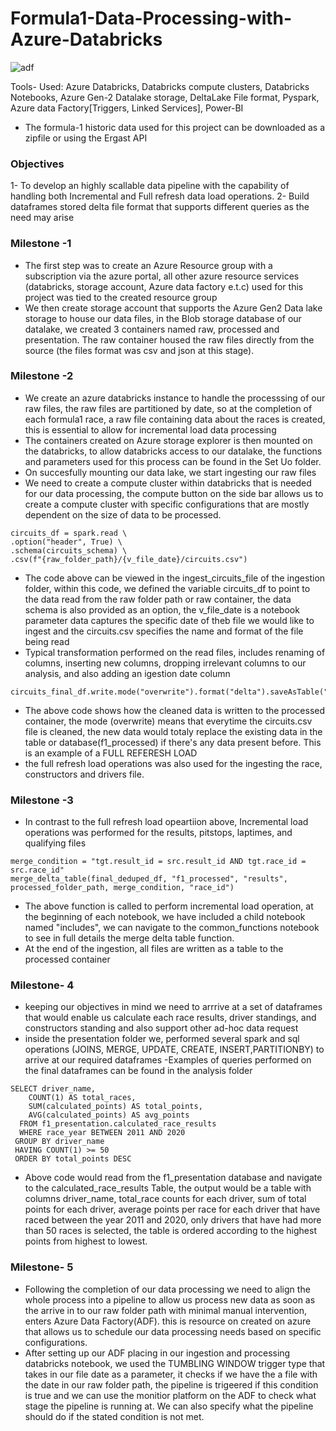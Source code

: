 # Formula1-Data-Processing-with-Azure-Databricks
![adf](https://user-images.githubusercontent.com/112330482/214953091-a6f63a91-b388-4458-ab91-ed22fe2c4b2a.png)


Tools- Used: Azure Databricks, Databricks compute clusters, Databricks Notebooks, Azure Gen-2 Datalake storage, DeltaLake File format, Pyspark, Azure data Factory[Triggers, Linked Services], Power-BI
- The formula-1 historic data used for this project can be downloaded as a zipfile or using the Ergast API 
### Objectives 
  1- To develop an highly scallable data pipeline with the capability of handling both Incremental and Full refresh data load operations.
  2- Build dataframes stored delta file format that supports different queries as the need may arise
### Milestone -1
- The first step was to create an Azure Resource group with a subscription via the azure portal, all other azure resource services (databricks, storage account, Azure data factory e.t.c) used for this project was tied to the created resource group
- We then create storage account that supports the Azure Gen2 Data lake storage to house our data files, in the Blob storage database of our datalake, we created 3 containers named raw, processed and presentation. The raw container housed the raw files directly from the source (the files format was csv and json at this stage).
### Milestone -2
- We create an azure databricks instance to handle the processsing of our raw files, the raw files are partitioned by date, so at the completion of each formula1 race, a raw file containing data about the races is created, this is essential to allow for incremental load data processing
- The containers created on Azure storage explorer is then mounted on the databricks, to allow databricks access to our datalake, the functions and parameters used for this process can be found in the Set Uo folder.
- On succesfully mounting our data lake, we start ingesting our raw files
-  We need to create a compute cluster within databricks that is needed for our data processing, the compute button on the side bar allows us to create a compute cluster with specific configurations that are mostly dependent on the size of data to be processed.
```
circuits_df = spark.read \
.option("header", True) \
.schema(circuits_schema) \
.csv(f"{raw_folder_path}/{v_file_date}/circuits.csv")
```
- The code above can be viewed in the ingest_circuits_file of the ingestion folder, within this code, we defined the variable circuits_df to point to the data read from the raw folder path or raw container, the data schema is also provided as an option, the v_file_date is a notebook parameter data captures the specific date of theb file we would like to ingest and the circuits.csv specifies the name and format of the file being read
- Typical transformation performed on the read files, includes renaming of columns, inserting new columns, dropping irrelevant columns to our analysis, and also adding an igestion date column
```
circuits_final_df.write.mode("overwrite").format("delta").saveAsTable("f1_processed.circuits")
```
- The above code shows how the cleaned data is written to the processed container, the mode (overwrite) means that everytime the circuits.csv file is cleaned, the new data would totaly replace the existing data in the table or database(f1_processed) if there's any data present before. This is an example of a FULL REFERESH LOAD
- the full refresh load operations was also used for the ingesting the race, constructors and drivers file.
### Milestone -3
- In contrast to the full refresh load opeartiion above, Incremental load operations was performed for the results, pitstops, laptimes, and qualifying files
```
merge_condition = "tgt.result_id = src.result_id AND tgt.race_id = src.race_id"
merge_delta_table(final_deduped_df, "f1_processed", "results", processed_folder_path, merge_condition, "race_id")
```
- The above function is called to perform incremental load operation, at the beginning of each notebook, we have included a child notebook named "includes", we can navigate to the common_functions notebook to see in full details the merge delta table function.
- At the end of the ingestion, all files are written as a table to the processed container
### Milestone- 4
- keeping our objectives in mind we need to arrrive at a set of dataframes that would enable us calculate each race results, driver standings, and constructors standing and also support other ad-hoc data request
- inside the presentation folder we,  performed several spark and sql operations (JOINS, MERGE, UPDATE, CREATE, INSERT,PARTITIONBY) to arrive at our required dataframes
-Examples of queries performed on the final dataframes can be found in the analysis folder
```
SELECT driver_name,
    COUNT(1) AS total_races,
    SUM(calculated_points) AS total_points,
    AVG(calculated_points) AS avg_points
  FROM f1_presentation.calculated_race_results
  WHERE race_year BETWEEN 2011 AND 2020
 GROUP BY driver_name
 HAVING COUNT(1) >= 50
 ORDER BY total_points DESC
 ```
 - Above code would read from the f1_presentation database and navigate to the calculated_race_results Table, the output would be a table with columns driver_name, total_race counts for each driver, sum of total points for each driver, average points per race for each driver that have raced between the year 2011 and 2020, only drivers that have had more than 50 races is selected, the table is ordered according to the highest points from highest to lowest. 
 
 ### Milestone- 5
 - Following the completion of our data processing we need to align the whole process into a pipeline to allow us process new data as soon as the arrive in to our raw folder path with minimal manual intervention, enters Azure Data Factory(ADF). this is resource on created on azure that allows us to schedule our data processing needs based on specific configurations. 
- After setting up our ADF placing in our ingestion and processing databricks notebook, we used the TUMBLING WINDOW trigger type that takes in our file date as a parameter, it checks if we have the a file with the date in our raw folder path, the pipeline is trigeered if this condition is true and we can use the monitior platform on the ADF to check what stage the pipeline is running at. We can also specify what the pipeline should do if the stated condition is not met.
